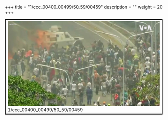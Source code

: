 +++
title = "1/ccc_00400_00499/50_59/00459"
description = ""
weight = 20
+++

<table style="border:2px solid black;max-width:800px;max-height:800px;" 
><tr><td>
<img class="center-fit-jpg"
src="/jpg_/aaa_20190430_NxaOmWaI8sI_00458.jpg">
1/ccc_00400_00499/50_59/00459
</img></td></tr></table>
